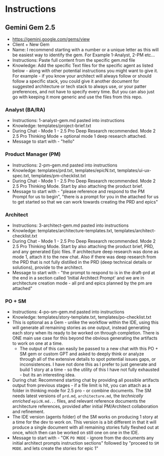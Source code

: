 # Instructions

## Gemini Gem 2.5

- https://gemini.google.com/gems/view
- Client + New Gem
- Name: I recommend starting with a number or a unique letter as this will be easiest way to identify the gem. For Example 1-Analyst, 2-PM etc...
- Instructions: Paste full content from the specific gem.md file
- Knowledge: Add the specific Text files for the specific agent as listed below - along with other potential instructions you might want to give it. For example - if you know your architect will always follow or should follow a specific stack, you could give it another document for suggested architecture or tech stack to always use, or your patter preferences, and not have to specify every time. But you can also just go with keeping it more generic and use the files from this repo.

### Analyst (BA/RA)

- Instructions: 1-analyst-gem.md pasted into instructions
- Knowledge: templates/project-brief.txt
- During Chat - Mode 1 - 2.5 Pro Deep Research recommended. Mode 2 2.5 Pro Thinking Mode + optional mode 1 deep research attached.
- Message to start with - "hello"

### Product Manager (PM)

- Instructions: 2-pm-gem.md pasted into instructions
- Knowledge: templates/prd.txt, templates/epicN.txt, templates/ui-ux-spec.txt, templates/pm-checklist.txt
- During Chat - Mode 1 - 2.5 Pro Deep Research recommended. Mode 2 2.5 Pro Thinking Mode. Start by also attaching the product brief.
- Message to start with - "please reference and respond to the PM Prompt for us to begin", "there is a prompt for you in the attached for us to get started so that we can work towards creating the PRD and epics"

### Architect

- Instructions: 3-architect-gem.md pasted into instructions
- Knowledge: templates/architecture-templates.txt, templates/architect-checklist.txt
- During Chat - Mode 1 - 2.5 Pro Deep Research recommended. Mode 2 2.5 Pro Thinking Mode. Start by also attaching the product brief, PRD, and any generated Epic files. If architecture deep research was done as mode 1, attach it to the new chat. Also if there was deep research from the PRD that is not fully distilled in the PRD (deep technical details or solutions), provide to the architect.
- Message to start with - "the prompt to respond to is in the draft-prd at the end in a section called 'Initial Architect Prompt' and we are in architecture creation mode - all prd and epics planned by the pm are attached"

### PO + SM

- Instructions: 4-po-sm-gem.md pasted into instructions
- Knowledge: templates/story-template.txt, templates/po-checklist.txt
- This is optional as a Gem - unlike the workflow within the IDE, using this will generate all remaining stories as one output, instead generating each story when its ready to be worked on through completion. There is ONE main use case for this beyond the obvious generating the artifacts to work on one at a time.
  - The output of this can easily be passed to a new chat with this PO + SM gem or custom GPT and asked to deeply think or analyze through all of the extensive details to spot potential issues gaps, or inconsistences. I have not done this as I prefer to just generate and build 1 story at a time - so the utility of this I have not fully exhausted - but its an interesting idea.
- During chat: Recommend starting chat by providing all possible artifacts output from previous stages - if a file limit is hit, you can attach as a folder in thinking mode for 2.5 pro - or combine documents. The SM needs latest versions of `prd.md`, `architecture.md`, the _technically enriched_ `epicN.md...` files, and relevant reference documents the architecture references, provided after initial PM/Architect collaboration and refinement.
- The IDE version (agents folder) of the SM works on producing 1 story at a time for the dev to work on. This version is a bit different in that it will produce a single document with all remaining stories fully fleshed out at once, which then can be worked on still one on one in the IDE.
- Message to start with - "OK `PO MODE` - ignore from the documents any initial architect prompts instruction sections" followed by "proceed to `SM MODE`. and lets create the stories for epic 1"
